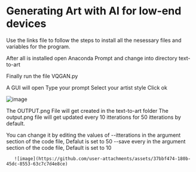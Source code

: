 # Generating Art with AI for low-end devices

Use the links file to follow the steps to install all the nesessary files and variables for the program.

After all is installed open Anaconda Prompt and change into directory text-to-art

Finally run the file VQGAN.py

A GUI will open 
   Type your prompt
   Select your artist style
   Click ok

   ![image](https://github.com/user-attachments/assets/20ad8f6d-1b1a-4355-a80c-71e49fb07699)


The OUTPUT.png File will get created in the text-to-art folder
The output.png file will get updated every 10 itterations for 50 itterations by default.

You can change it by editing the values of 
       --itterations in the argument section of the code file, Defalut is set to 50
       --save every in the argument section of the code file, Default is set to 10

       ![image](https://github.com/user-attachments/assets/37bbf474-180b-45dc-8553-63c7c7d4e8ce)
